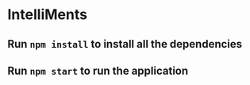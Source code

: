 # IntelliMents
## Run ```npm install``` to install all the dependencies
## Run ```npm start``` to run the application
